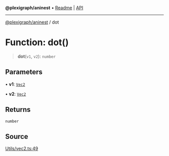**@plexigraph/aninest** • [Readme](../README.md) \| [API](../globals.md)

***

[@plexigraph/aninest](../README.md) / dot

# Function: dot()

> **dot**(`v1`, `v2`): `number`

## Parameters

• **v1**: [`Vec2`](../type-aliases/Vec2.md)

• **v2**: [`Vec2`](../type-aliases/Vec2.md)

## Returns

`number`

## Source

[Utils/vec2.ts:49](https://github.com/plexigraph/aninest/blob/b607a0c/src/Utils/vec2.ts#L49)
